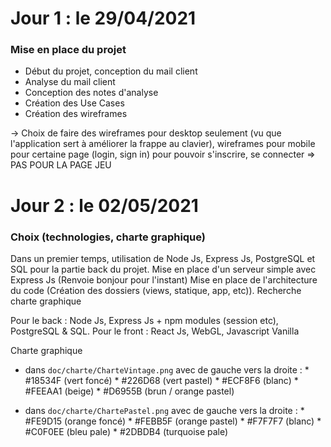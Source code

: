 # Jour 1 : le 29/04/2021

### Mise en place du projet

- Début du projet, conception du mail client
- Analyse du mail client 
- Conception des notes d'analyse 
- Création des Use Cases 
- Création des wireframes

-> Choix de faire des wireframes pour desktop seulement (vu que l'application sert à améliorer la frappe au clavier), wireframes pour mobile pour certaine page (login, sign in) pour pouvoir s'inscrire, se connecter => PAS POUR LA PAGE JEU

# Jour 2 : le 02/05/2021

### Choix (technologies, charte graphique)

Dans un premier temps, utilisation de Node Js, Express Js, PostgreSQL et SQL pour la partie back du projet.
Mise en place d'un serveur simple avec Express Js (Renvoie bonjour pour l'instant)
Mise en place de l'architecture du code (Création des dossiers (views, statique, app, etc)).
Recherche charte graphique

Pour le back : Node Js, Express Js + npm modules (session etc), PostgreSQL & SQL.
Pour le front : React Js, WebGL, Javascript Vanilla 

Charte graphique

- dans `doc/charte/CharteVintage.png` avec de gauche vers la droite :
        * #18534F (vert foncé)
        * #226D68 (vert pastel)
        * #ECF8F6 (blanc)
        * #FEEAA1 (beige)
        * #D6955B (brun / orange pastel)
    
- dans `doc/charte/ChartePastel.png` avec de gauche vers la droite :
        * #FE9D15 (orange foncé)
        * #FEBB5F (orange pastel)
        * #F7F7F7 (blanc)
        * #C0F0EE (bleu pale)
        * #2DBDB4 (turquoise pale)